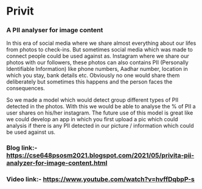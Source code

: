 # Privit

### A PII analyser for image content

In this era of social media where we share almost everything about our lifes from photos to check-ins. But sometimes social media which was made to connect people could be used against as. Instagram where we share our photos with our followers, these photos can also contains PII (Personally Identifiable Information) like phone numbers, Aadhar number, location in which you stay, bank details etc. Obviously no one would share them deliberately but sometimes this happens and the person faces the consequences. </br>

So we made a model which would detect group different types of PII detected in the photos. With this we would be able to analyse the % of PII a user shares on his/her instagram. The future use of this model is great like we could develop an app in which you first upload a pic which could analysis if there is any PII detected in our picture / information which could be used against us.

### Blog link:- https://cse648psosm2021.blogspot.com/2021/05/privita-pii-analyzer-for-image-content.html

### Video link:- https://www.youtube.com/watch?v=hvffDqbpP-s

